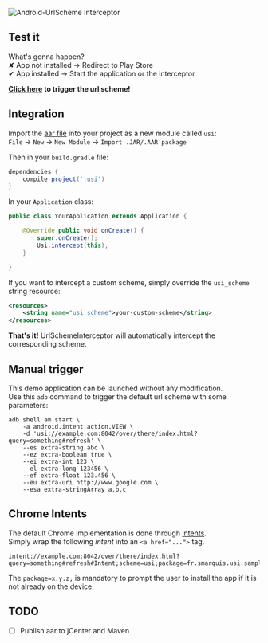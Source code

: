 ![Android-UrlScheme Interceptor](https://raw.githubusercontent.com/SimonMarquis/Android-UrlSchemeInterceptor/master/art/Play%20Store%20Feature.png "Android-UrlSchemeInterceptor")

## Test it
What's gonna happen?  
✘ App not installed → Redirect to Play Store  
✔ App installed → Start the application or the interceptor  

**<a href="intent://example.com:8042/over/there/index.html?query=something#refresh#Intent;scheme=test;package=fr.smarquis.usi.sample;action=android.intent.action.VIEW;S.string=abc;B.boolean=true;i.int=123;l.long=123456;f.float=123.456;end">Click here</a> to trigger the url scheme!**

## Integration
Import the [aar file](https://github.com/SimonMarquis/Android-UrlSchemeInterceptor/releases) into your project as a new module called `usi`:  
`File` → `New` → `New Module` → `Import .JAR/.AAR package`

Then in your `build.gradle` file:

```groovy
dependencies {
    compile project(':usi')
}
```

In your `Application` class:

```java
public class YourApplication extends Application {

    @Override public void onCreate() {
        super.onCreate();
        Usi.intercept(this);
    }

}
```

If you want to intercept a custom scheme, simply override the `usi_scheme` string resource:
```xml
<resources>
    <string name="usi_scheme">your-custom-scheme</string>
</resources>
```

**That's it!** UrlSchemeInterceptor will automatically intercept the corresponding scheme.

## Manual trigger
This demo application can be launched without any modification.  
Use this `adb` command to trigger the default url scheme with some parameters:
```shell
adb shell am start \
    -a android.intent.action.VIEW \
    -d 'usi://example.com:8042/over/there/index.html?query=something#refresh' \
    --es extra-string abc \
    --ez extra-boolean true \
    --ei extra-int 123 \
    --el extra-long 123456 \
    --ef extra-float 123.456 \
    --eu extra-uri http://www.google.com \
    --esa extra-stringArray a,b,c
```

## Chrome Intents
The default Chrome implementation is done through [intents](https://developer.chrome.com/multidevice/android/intents).  
Simply wrap the following *intent* into an `<a href="...">` tag.
```
intent://example.com:8042/over/there/index.html?query=something#refresh#Intent;scheme=usi;package=fr.smarquis.usi.sample;action=android.intent.action.VIEW;S.string=abc;B.boolean=true;i.int=123;l.long=123456;f.float=123.456;end
```

The `package=x.y.z;` is mandatory to prompt the user to install the app if it is not already on the device.

## TODO
- [ ] Publish aar to jCenter and Maven